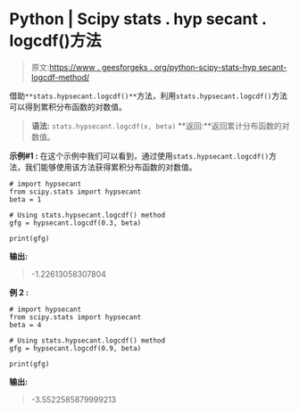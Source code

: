 # Python | Scipy stats . hyp secant . logcdf()方法

> 原文:[https://www . geesforgeks . org/python-scipy-stats-hyp secant-logcdf-method/](https://www.geeksforgeeks.org/python-scipy-stats-hypsecant-logcdf-method/)

借助`**stats.hypsecant.logcdf()**`方法，利用`stats.hypsecant.logcdf()`方法可以得到累积分布函数的对数值。

> **语法:** `stats.hypsecant.logcdf(x, beta)`
> **返回:**返回累计分布函数的对数值。

**示例#1 :**
在这个示例中我们可以看到，通过使用`stats.hypsecant.logcdf()`方法，我们能够使用该方法获得累积分布函数的对数值。

```
# import hypsecant
from scipy.stats import hypsecant
beta = 1

# Using stats.hypsecant.logcdf() method
gfg = hypsecant.logcdf(0.3, beta)

print(gfg)
```

**输出:**

> -1.22613058307804

**例 2 :**

```
# import hypsecant
from scipy.stats import hypsecant
beta = 4

# Using stats.hypsecant.logcdf() method
gfg = hypsecant.logcdf(0.9, beta)

print(gfg)
```

**输出:**

> -3.5522585879999213